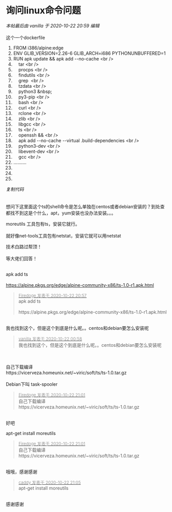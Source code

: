 # 询问linux命令问题


<i class="pstatus"> 本帖最后由 vanilla 于 2020-10-22 20:59 编辑 </i><br />
<br />
这个一个dockerfile<br /><div class="blockcode"><div id="code_e6H"><ol><li>FROM i386/alpine:edge<br /><li>ENV GLIB_VERSION=2.26-6 GLIB_ARCH=i686 PYTHONUNBUFFERED=1<br /><li>RUN apk update &amp;&amp; apk add --no-cache \<br /><li>&nbsp; &nbsp; tar \<br /><li>&nbsp; &nbsp; procps \<br /><li>&nbsp; &nbsp; findutils \<br /><li>&nbsp; &nbsp; grep&nbsp;&nbsp;\<br /><li>&nbsp; &nbsp; tzdata \<br /><li>&nbsp; &nbsp; python3 \&nbsp; &nbsp;<br /><li>&nbsp; &nbsp; py3-pip \<br /><li>&nbsp; &nbsp; bash \<br /><li>&nbsp; &nbsp; curl \<br /><li>&nbsp; &nbsp; rclone \<br /><li>&nbsp; &nbsp; zlib \<br /><li>&nbsp; &nbsp; libgcc \<br /><li>&nbsp; &nbsp; ts \<br /><li>&nbsp; &nbsp; openssh &amp;&amp; \<br /><li>&nbsp; &nbsp; apk add --no-cache --virtual .build-dependencies \<br /><li>&nbsp; &nbsp; python3-dev \<br /><li>&nbsp; &nbsp; libevent-dev \<br /><li>&nbsp; &nbsp; gcc \<br /><li>..........<br /><li><br /><li><br /><li></ol></div><em onclick="copycode($('code_e6H'));">复制代码</em></div><br />
<br />
想问下这里面这个ts的shell命令是怎么单独在centos或者debian安装的？到处查都找不到这是个什么，apt，yum安装也没办法安装。。。

moreutils 工具包有ts，安装它就行。<br />
<br />
就好像net-tools工具包有netstat，安装它就可以用netstat

技术白路过帮顶！<br />
<br />
等大佬们回答！<br />
<br />
<img src="static/image/smiley/default/smile.gif" smilieid="1" border="0" alt="" /><img src="static/image/smiley/default/smile.gif" smilieid="1" border="0" alt="" /><img src="static/image/smiley/default/smile.gif" smilieid="1" border="0" alt="" />

apk add ts<br />
<br />
https://alpine.pkgs.org/edge/alpine-community-x86/ts-1.0-r1.apk.html

<div class="quote"><blockquote><font size="2"><a href="https://www.hostloc.com/forum.php?mod=redirect&amp;goto=findpost&amp;pid=9337978&amp;ptid=757350" target="_blank"><font color="#999999">Firedoge 发表于 2020-10-22 20:57</font></a></font><br />
apk add ts<br />
<br />
https://alpine.pkgs.org/edge/alpine-community-x86/ts-1.0-r1.apk.html</blockquote></div><br />
我也找到这个，但是这个到底是什么呢。。centos和debian要怎么安装呢

<div class="quote"><blockquote><font size="2"><a href="https://www.hostloc.com/forum.php?mod=redirect&amp;goto=findpost&amp;pid=9337980&amp;ptid=757350" target="_blank"><font color="#999999">vanilla 发表于 2020-10-22 00:58</font></a></font><br />
我也找到这个，但是这个到底是什么呢。。centos和debian要怎么安装呢</blockquote></div><br />
<br />
自己下载编译<br />
https://vicerveza.homeunix.net/~viric/soft/ts/ts-1.0.tar.gz<br />
<br />
Debian下叫 task-spooler

<div class="quote"><blockquote><font size="2"><a href="https://www.hostloc.com/forum.php?mod=redirect&amp;goto=findpost&amp;pid=9337988&amp;ptid=757350" target="_blank"><font color="#999999">Firedoge 发表于 2020-10-22 21:01</font></a></font><br />
自己下载编译<br />
https://vicerveza.homeunix.net/~viric/soft/ts/ts-1.0.tar.gz</blockquote></div><br />
<img src="static/image/smiley/yct/002.gif" smilieid="30" border="0" alt="" />好吧

apt-get install moreutils

<div class="quote"><blockquote><font size="2"><a href="https://www.hostloc.com/forum.php?mod=redirect&amp;goto=findpost&amp;pid=9337988&amp;ptid=757350" target="_blank"><font color="#999999">Firedoge 发表于 2020-10-22 21:01</font></a></font><br />
自己下载编译<br />
https://vicerveza.homeunix.net/~viric/soft/ts/ts-1.0.tar.gz</blockquote></div><br />
哦哦，感谢感谢

<div class="quote"><blockquote><font size="2"><a href="https://www.hostloc.com/forum.php?mod=redirect&amp;goto=findpost&amp;pid=9338020&amp;ptid=757350" target="_blank"><font color="#999999">caddy 发表于 2020-10-22 21:05</font></a></font><br />
apt-get install moreutils</blockquote></div><br />
感谢感谢
